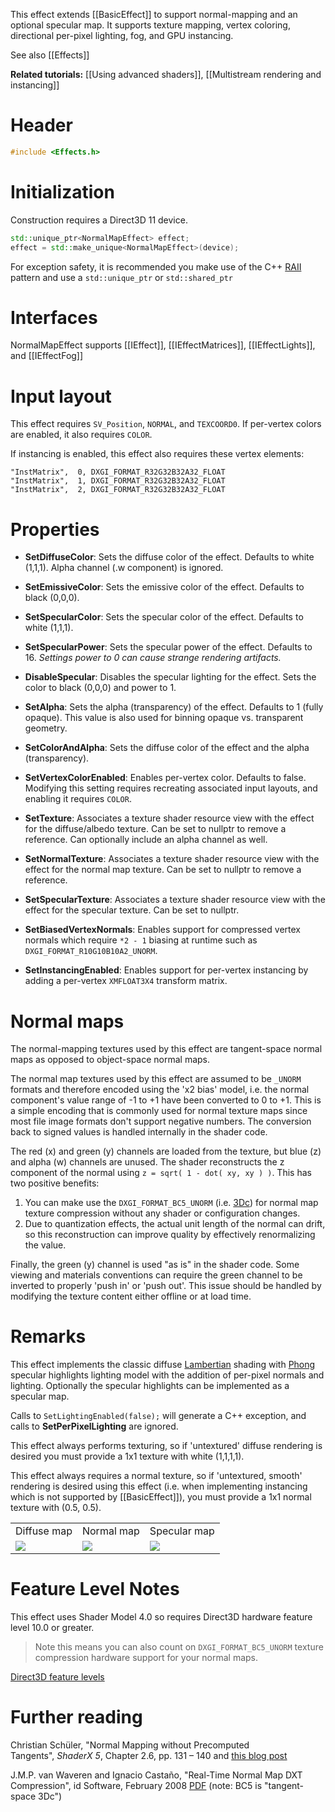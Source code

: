 This effect extends [[BasicEffect]] to support normal-mapping and an optional specular map. It supports texture mapping, vertex coloring, directional per-pixel lighting, fog, and GPU instancing.

See also [[Effects]]

**Related tutorials:** [[Using advanced shaders]], [[Multistream rendering and instancing]]

# Header
```cpp
#include <Effects.h>
```

# Initialization
Construction requires a Direct3D 11 device.

```cpp
std::unique_ptr<NormalMapEffect> effect;
effect = std::make_unique<NormalMapEffect>(device);
```

For exception safety, it is recommended you make use of the C++ [RAII](http://en.wikipedia.org/wiki/Resource_Acquisition_Is_Initialization) pattern and use a ``std::unique_ptr`` or ``std::shared_ptr``

# Interfaces

NormalMapEffect supports [[IEffect]], [[IEffectMatrices]], [[IEffectLights]], and [[IEffectFog]]

# Input layout
This effect requires ``SV_Position``, ``NORMAL``, and ``TEXCOORD0``. If per-vertex colors are enabled, it also requires ``COLOR``.

If instancing is enabled, this effect also requires these vertex elements:

```
"InstMatrix",  0, DXGI_FORMAT_R32G32B32A32_FLOAT
"InstMatrix",  1, DXGI_FORMAT_R32G32B32A32_FLOAT
"InstMatrix",  2, DXGI_FORMAT_R32G32B32A32_FLOAT
```

# Properties

* **SetDiffuseColor**: Sets the diffuse color of the effect. Defaults to white (1,1,1). Alpha channel (.w component) is ignored.

* **SetEmissiveColor**: Sets the emissive color of the effect. Defaults to black (0,0,0).

* **SetSpecularColor**: Sets the specular color of the effect. Defaults to white (1,1,1).

* **SetSpecularPower**: Sets the specular power of the effect. Defaults to 16. _Settings power to 0 can cause strange rendering artifacts._

* **DisableSpecular**: Disables the specular lighting for the effect. Sets the color to black (0,0,0) and power to 1.

* **SetAlpha**: Sets the alpha (transparency) of the effect. Defaults to 1 (fully opaque). This value is also used for binning opaque vs. transparent geometry.

* **SetColorAndAlpha**: Sets the diffuse color of the effect and the alpha (transparency).

* **SetVertexColorEnabled**: Enables per-vertex color. Defaults to false. Modifying this setting requires recreating associated input layouts, and enabling it requires ``COLOR``.

* **SetTexture**: Associates a texture shader resource view with the effect for the diffuse/albedo texture. Can be set to nullptr to remove a reference. Can optionally include an alpha channel as well.

* **SetNormalTexture**: Associates a texture shader resource view with the effect for the normal map texture. Can be set to nullptr to remove a reference.

* **SetSpecularTexture**: Associates a texture shader resource view with the effect for the specular texture. Can be set to nullptr.

* **SetBiasedVertexNormals**: Enables support for compressed vertex normals which require ``*2 - 1`` biasing at runtime such as ``DXGI_FORMAT_R10G10B10A2_UNORM``.

* **SetInstancingEnabled**: Enables support for per-vertex instancing by adding a per-vertex ``XMFLOAT3X4`` transform matrix.

# Normal maps
The normal-mapping textures used by this effect are tangent-space normal maps as opposed to object-space normal maps.

The normal map textures used by this effect are assumed to be ``_UNORM`` formats and therefore encoded using the 'x2 bias' model, i.e. the normal component's value range of -1 to +1 have been converted to 0 to +1. This is a simple encoding that is commonly used for normal texture maps since most file image formats don't support negative numbers. The conversion back to signed values is handled internally in the shader code.

The red (x) and green (y) channels are loaded from the texture, but blue (z) and alpha (w) channels are unused. The shader reconstructs the z component of the normal using ``z = sqrt( 1 - dot( xy, xy ) )``. This has two positive benefits:

1. You can make use the ``DXGI_FORMAT_BC5_UNORM`` (i.e. [3Dc](https://en.wikipedia.org/wiki/3Dc)) for normal map texture compression without any shader or configuration changes.
1. Due to quantization effects, the actual unit length of the normal can drift, so this reconstruction can improve quality by effectively renormalizing the value.

Finally, the green (y) channel is used "as is" in the shader code. Some viewing and materials conventions can require the green channel to be inverted to properly 'push in' or 'push out'. This issue should be handled by modifying the texture content either offline or at load time.

# Remarks

This effect implements the classic diffuse [Lambertian](https://en.wikipedia.org/wiki/Lambertian_reflectance) shading with [Phong](https://en.wikipedia.org/wiki/Phong_reflection_model) specular highlights lighting model with the addition of per-pixel normals and lighting. Optionally the specular highlights can be implemented as a specular map.

Calls to ``SetLightingEnabled(false);`` will generate a C++ exception, and calls to **SetPerPixelLighting** are ignored.

This effect always performs texturing, so if 'untextured' diffuse rendering is desired you must provide a 1x1 texture with white (1,1,1,1).

This effect always requires a normal texture, so if 'untextured, smooth' rendering is desired using this effect (i.e. when implementing instancing which is not supported by [[BasicEffect]]), you must provide a 1x1 normal texture with (0.5, 0.5).

<table border=0>
 <tr>
  <td>Diffuse map</td>
  <td>Normal map</td>
  <td>Specular map</td>
 </tr>
 <tr>
  <td><img src="https://github.com/Microsoft/DirectXTK/wiki/images/diffusemap.png"></td>
  <td><img src="https://github.com/Microsoft/DirectXTK/wiki/images/normalmap.png"></td>
  <td><img src="https://github.com/Microsoft/DirectXTK/wiki/images/specularmap.png"></td>
 <tr>
</table>

# Feature Level Notes

This effect uses Shader Model 4.0 so requires Direct3D hardware feature level 10.0 or greater.

> Note this means you can also count on ``DXGI_FORMAT_BC5_UNORM`` texture compression hardware support for your normal maps.

[Direct3D feature levels](https://docs.microsoft.com/en-us/windows/desktop/direct3d11/overviews-direct3d-11-devices-downlevel-intro)

# Further reading

Christian Schüler, "Normal Mapping without Precomputed Tangents", *ShaderX 5*, Chapter 2.6, pp. 131 – 140 and [this blog post](http://www.thetenthplanet.de/archives/1180)

J.M.P. van Waveren and Ignacio Castaño, "Real-Time Normal Map DXT Compression", id Software, February 2008 [PDF](http://developer.download.nvidia.com/whitepapers/2008/real-time-normal-map-dxt-compression.pdf) (note: BC5 is "tangent-space 3Dc")

